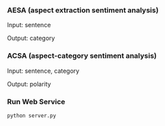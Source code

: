 ### AESA (aspect extraction sentiment analysis)

Input: sentence

Output: category

### ACSA (aspect-category sentiment analysis)

Input: sentence, category

Output: polarity

### Run Web Service

```
python server.py
```